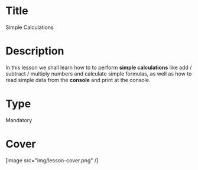 # Title
Simple Calculations

# Description
In this lesson we shall learn how to to perform **simple calculations** like add / subtract / multiply numbers and calculate simple formulas, as well as how to read simple data from the **console** and print at the console.

# Type
Mandatory

# Cover
[image src="img/lesson-cover.png" /]
